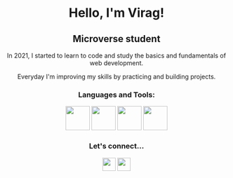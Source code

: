 <h1 align="center">Hello, I'm Virag!</h1>

<h2 align="center">Microverse student</h2>

<p align="center">In 2021, I started to learn to code and study the basics and fundamentals of web development.</p>

<p align="center">Everyday I'm improving my skills by practicing and building projects.</p>

<h3 align="center">Languages and Tools:</h3>
<p align="center">
<img src="https://user-images.githubusercontent.com/79658534/150795724-e0f0ed97-8868-492a-bea3-bbd04473cbaf.png" width="55px">
  
<img src="https://user-images.githubusercontent.com/79658534/150796134-2a1ec65c-d750-46c1-9535-7fbc1d051f73.png" width="55px">
  
<img src="https://user-images.githubusercontent.com/79658534/150797102-390a5b99-d289-4fd7-9c0d-1a297c14d781.png" width="55px">  
  
<img src="https://img.icons8.com/color/48/000000/git.png" width="55px"/>
</p>

<h3 align="center">Let's connect...</h3>
<p align="center">
<a href="https://twitter.com/Virag_Ky" target="_blank"><img src="https://user-images.githubusercontent.com/79658534/150798648-38f1ed89-848c-4e24-9395-c748b2adeff7.png" width="30px"></a>
  
<img src="https://user-images.githubusercontent.com/79658534/150799217-2a39b95d-53bb-4dae-9526-bc073802a7be.png" width="30px">
</p>
